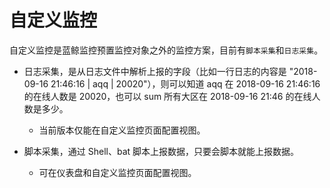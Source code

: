 # 自定义监控

自定义监控是蓝鲸监控预置监控对象之外的监控方案，目前有`脚本采集`和`日志采集`。

- 日志采集，是从日志文件中解析上报的字段（比如一行日志的内容是 "2018-09-16 21:46:16 | aqq | 20020"），则可以知道 aqq 在 2018-09-16 21:46:16 的在线人数是 20020，也可以 sum 所有大区在 2018-09-16 21:46 的在线人数是多少。
    - 当前版本仅能在自定义监控页面配置视图。

- 脚本采集，通过 Shell、bat 脚本上报数据，只要会脚本就能上报数据。
    - 可在仪表盘和自定义监控页面配置视图。
